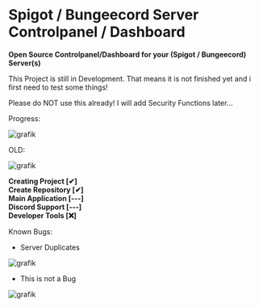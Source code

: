 # Spigot / Bungeecord Server Controlpanel / Dashboard
**Open Source Controlpanel/Dashboard for your (Spigot / Bungeecord) Server(s)**

This Project is still in Development.
That means it is not finished yet and i first need to test some things!

Please do NOT use this already! I will add Security Functions later...

Progress:

![grafik](https://user-images.githubusercontent.com/82869044/115991636-b8100800-a5c9-11eb-95a3-e6c5301359dd.png)


OLD:

![grafik](https://user-images.githubusercontent.com/82869044/115973678-354e6500-a557-11eb-9517-1031e10ad600.png)


<html>
    <b>
        Creating Project [✔]
        <br>
        Create Repository [✔]
        <br>
        Main Application [---]
        <br>
        Discord Support [---]
        <br>
        Developer Tools [❌]
    </b>
</html>


Known Bugs:

- Server Duplicates

![grafik](https://user-images.githubusercontent.com/82869044/115992442-13dc9000-a5ce-11eb-9d48-d5f677fbc431.png)

- This is not a Bug

![grafik](https://user-images.githubusercontent.com/82869044/115998665-a38f3800-a5e8-11eb-980d-bed53ce08d56.png)




